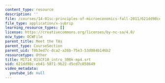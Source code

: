 ```yaml
---
content_type: resource
description: ''
file: /courses/14-01sc-principles-of-microeconomics-fall-2011/621dd98ceb4150719b22d5cd7c850649_MIT14_01SCF10_intro_300k-mp4.vtt
file_type: application/x-subrip
learning_resource_types: []
license: https://creativecommons.org/licenses/by-nc-sa/4.0/
ocw_type: OCWFile
parent_title: Meet the TAs
parent_type: CourseSection
parent_uid: f0b3ed7c-dca2-a26b-75e3-53d084b146b2
resourcetype: Other
title: MIT14_01SCF10_intro_300k-mp4.srt
uid: 621dd98c-eb41-5071-9b22-d5cd7c850649
video_metadata:
  youtube_id: null
---
```

